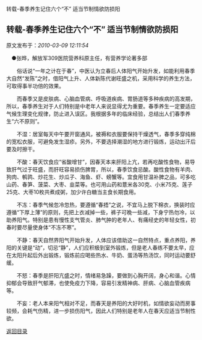转载-春季养生记住六个“不” 适当节制情欲防损阳
## 转载-春季养生记住六个“不” 适当节制情欲防损阳

 原文发布于：*2010-03-09 12:11:54*

　&#9679;张晔，解放军309医院营养科原主任，有营养学论著多部

　　俗话说“一年之计在于春”，中医认为立春后人体阳气开始升发，如能利用春季大自然“发陈”之时，借阳气上升、人体新陈代谢旺盛之机，采用科学的养生方法，可取得事半功倍的效果。

　　而春季又是皮肤病、心脑血管病、呼吸道疾病、胃肠道等多种疾病的高发期，所以，春季养生对于人们特别是中老年人来说显得尤为重要。春季养生一定要适应气候生理变化规律，防止进入误区。我根据多年的临床经验，总结出人们春季养生“六不原则”。　

　　不湿：居室每天中午要开窗通风，被褥和衣服要保持干燥透气，春季多穿纯棉的宽松衣服，可避免发生湿疹。另外，不要选择潮湿的地方进行锻炼，运动出汗后要及时擦干。

　　不酸：春天饮食应“省酸增甘”，因春天本来肝阳上亢，若再吃酸性食物，易导致肝气过于旺盛，而肝旺容易损伤脾胃，所以，春季饮食忌酸。酸性食物有羊肉、狗肉、鹌鹑、炒花生、炒瓜子、海鱼、虾、螃蟹等。宜食用甘温补脾之品，可多吃山药、春笋、菠菜、大枣、韭菜等。也可用山药和薏米各30克、小米75克、莲子25克、大枣10枚共煮成粥，加少许白糖当主食长期食用。　

　　不冻：春季气候忽冷忽热，要遵循“春捂”之说，不宜马上脱下棉衣，换装时应遵循“下厚上薄”的原则，先把上衣减掉一些，裤子可晚一些减，下身宁热勿冷，以助养阳气。特别是患有慢性支气管炎、肺气肿的老年人、有痛经史的年轻女性，初春时要尽量使身体“不冻不寒”。

　　不静：春天自然界阳气开始升发，人体应该借助这一自然特点，重点养阳，养阳的关键是“动”，切忌“静”，人们应积极到室外锻炼，但是老人春练不要太早，应在太阳升起后外出锻炼，锻炼前应喝些热水、牛奶、蛋汤等热汤饮，同时运动要舒缓。

　　不怒：春季是肝阳亢盛之时，情绪易急躁，要做到心胸开阔，身心和谐。心情抑郁会导致肝气郁滞，也使免疫力下降，容易引发精神病、肝病、心脑血管疾病等。

　　不妄：老人本来阳气相对不足，而春天是养阳的大好时机，如情欲妄动而房事较频，会耗气伤精，进一步损伤阳气，因此人们特别是老年人在春天应适当节制性欲。

[返回目录](index.html)
